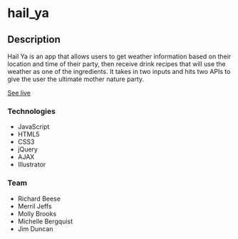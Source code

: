 # hail_ya

## Description
Hail Ya is an app that allows users to get weather information based on their location and time of their party, then receive drink recipes that will use the weather as one of the ingredients.  It takes in two inputs and hits two APIs to give the user the ultimate mother nature party.  

[See live](https://d1g32dfiwtj6yh.cloudfront.net/)

### Technologies
* JavaScript
* HTML5
* CSS3
* jQuery
* AJAX
* Illustrator

### Team
* Richard Beese
* Merril Jeffs
* Molly Brooks
* Michelle Bergquist
* Jim Duncan
